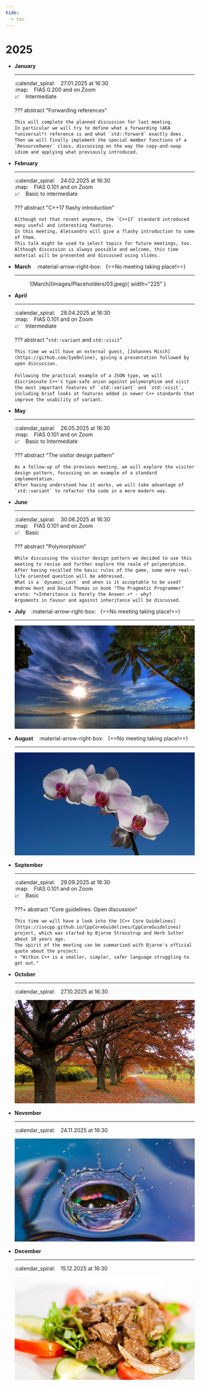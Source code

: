 ```yaml
---
hide:
  - toc
---
```


# 2025

<div class="grid cards" markdown>

-   __January__

    ---

    :calendar_spiral: &ensp; 27.01.2025 at 16:30 <br>
    :map: &ensp; FIAS 0.200 and on Zoom <br>
    :chart_with_upwards_trend: &ensp; Intermediate

    ??? abstract "Forwarding references"

        This will complete the planned discussion for last meeting.
        In particular we will try to define what a forwarding (AKA *universal*) reference is and what `std::forward` exactly does.
        Then we will finally implement the special member functions of a `ResourceOwner` class, discussing on the way the copy-and-swap idiom and applying what previously introduced.

-   __February__

    ---

    :calendar_spiral: &ensp; 24.02.2025 at 16:30 <br>
    :map: &ensp; FIAS 0.101 and on Zoom <br>
    :chart_with_upwards_trend: &ensp; Basic to intermediate

    ??? abstract "C++17 flashy introduction"

        Although not that recent anymore, the `C++17` standard introduced many useful and interesting features.
        In this meeting, Alessandro will give a flashy introduction to some of them.
        This talk might be used to select topics for future meetings, too.
        Although discussion is always possible and welcome, this time material will be presented and discussed using slides.

-   __March__ &ensp; :material-arrow-right-box: &nbsp; {==No meeting taking place!==}

    ---

    <figure markdown="span">
        ![March](images/Placeholders/03.jpeg){ width="225" }
    </figure>

-   __April__

    ---

    :calendar_spiral: &ensp; 28.04.2025 at 16:30 <br>
    :map: &ensp; FIAS 0.101 and on Zoom <br>
    :chart_with_upwards_trend: &ensp; Intermediate

    ??? abstract "`std::variant` and `std::visit`"

        This time we will have an external guest, [Johannes Misch](https://github.com/IyeOnline), giving a presentation followed by open discussion.

        Following the practical example of a JSON type, we will discriminate C++'s type-safe union against polymorphism and visit the most important features of `std::variant` and `std::visit`, including brief looks at features added in newer C++ standards that improve the usability of variant.

-   __May__

    ---

    :calendar_spiral: &ensp; 26.05.2025 at 16:30 <br>
    :map: &ensp; FIAS 0.101 and on Zoom <br>
    :chart_with_upwards_trend: &ensp; Basic to Intermediate

    ??? abstract "The visitor design pattern"

        As a follow-up of the previous meeting, we will explore the visitor design pattern, focussing on an example of a standard implementation.
        After having understood how it works, we will take advantage of `std::variant` to refactor the code in a more modern way.

-   __June__

    ---

    :calendar_spiral: &ensp; 30.06.2025 at 16:30 <br>
    :map: &ensp; FIAS 0.101 and on Zoom <br>
    :chart_with_upwards_trend: &ensp; Basic

    ??? abstract "Polymorphism"

        While discussing the visitor design pattern we decided to use this meeting to revise and further explore the realm of polymorphism.
        After having recalled the basic rules of the game, some more real-life oriented question will be addressed.
        What is a `dynamic_cast` and when is it acceptable to be used?
        Andrew Hunt and David Thomas in book "The Pragmatic Programmer" wrote: *«Inheritance is Rarely the Answer.»* - why?
        Arguments in favour and against inheritance will be discussed.

-   __July__ &ensp; :material-arrow-right-box: &nbsp; {==No meeting taking place!==}

    ---

    ![July](images/Placeholders/07.jpeg)

-   __August__ &ensp; :material-arrow-right-box: &nbsp; {==No meeting taking place!==}

    ---

    ![August](images/Placeholders/08.jpeg)

-   __September__

    ---

    :calendar_spiral: &ensp; 29.09.2025 at 16:30 <br>
    :map: &ensp; FIAS 0.101 and on Zoom <br>
    :chart_with_upwards_trend: &ensp; Basic

    ???+ abstract "Core guidelines: Open discussion"

        This time we will have a look into the [C++ Core Guidelines](https://isocpp.github.io/CppCoreGuidelines/CppCoreGuidelines) project, which was started by Bjarne Stroustrup and Herb Sutter about 10 years ago.
        The spirit of the meeting can be summarized with Bjarne's official quote about the project:
        > "Within C++ is a smaller, simpler, safer language struggling to get out."

-   __October__

    ---

    :calendar_spiral: &ensp; 27.10.2025 at 16:30 <br>

    ![October](images/Placeholders/10.jpeg)

-   __November__

    ---

    :calendar_spiral: &ensp; 24.11.2025 at 16:30 <br>

    ![November](images/Placeholders/11.jpeg)

-   __December__

    ---

    :calendar_spiral: &ensp; 15.12.2025 at 16:30 <br>

    ![December](images/Placeholders/12.jpeg)

</div>